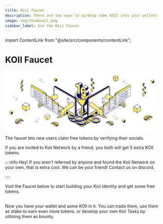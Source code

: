 ```yaml
---
title: Koii Faucet
description: There are two ways to airdrop some KOII into your wallets.
image: img/thumbnail.png
sidebar_label: Use the Koii Faucet
---
```


import ContentLink from "@site/src/components/contentLink";

# KOII Faucet

![Banner](./img/Koii%20Faucet.svg)


The faucet lets new users claim free tokens by verifying their socials.  

If you are invited to Koii Network by a friend, you both will get 5 extra KOII tokens.

::::info Hey!
If you aren't referred by anyone and found the Koii Network on your own, that is extra cool. We can be your friend! Contact us on discord.

::::

Visit the Faucet below to start building your Koii Identity and get some free tokens.

<ContentLink title="Faucet | Koii Network" link="https://faucet.koii.live/" imageLink="https://faucet.koii.live/favicon.ico" />

<br />
Now you have your wallet and some KOII in it. You can trade them, use them as stake to earn even more tokens, or develop your own Koii Tasks by utilizing them as bounty.
